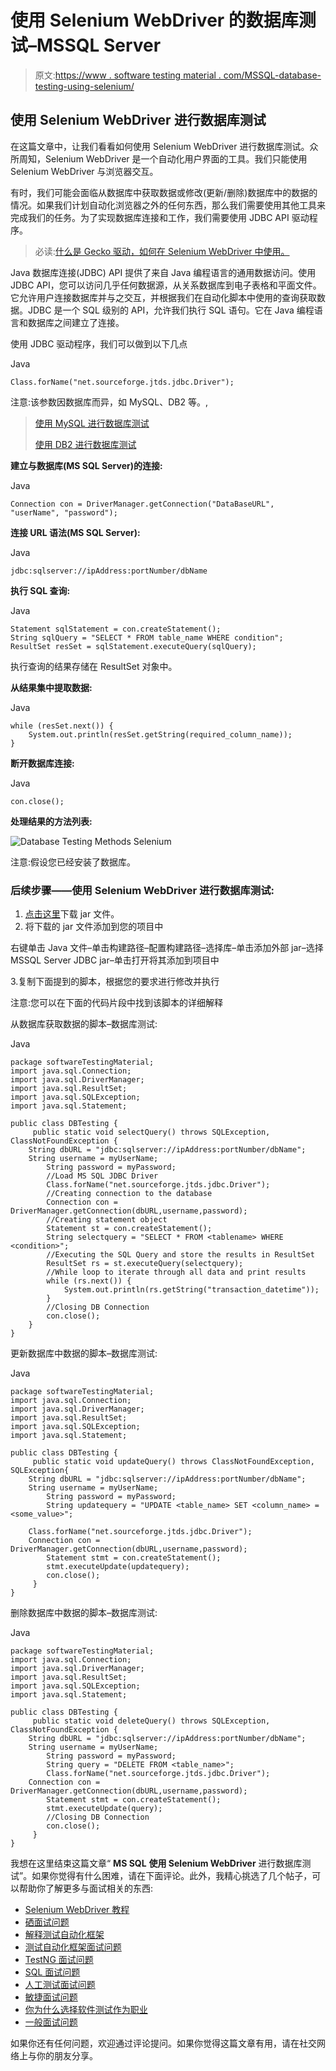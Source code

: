 # 使用 Selenium WebDriver 的数据库测试–MSSQL Server

> 原文:[https://www . software testing material . com/MSSQL-database-testing-using-selenium/](https://www.softwaretestingmaterial.com/mssql-database-testing-using-selenium/)

## 使用 Selenium WebDriver 进行数据库测试

在这篇文章中，让我们看看如何使用 Selenium WebDriver 进行数据库测试。众所周知，Selenium WebDriver 是一个自动化用户界面的工具。我们只能使用 Selenium WebDriver 与浏览器交互。

有时，我们可能会面临从数据库中获取数据或修改(更新/删除)数据库中的数据的情况。如果我们计划自动化浏览器之外的任何东西，那么我们需要使用其他工具来完成我们的任务。为了实现数据库连接和工作，我们需要使用 JDBC API 驱动程序。

> 必读:[什么是 Gecko 驱动，如何在 Selenium WebDriver 中使用。](https://www.softwaretestingmaterial.com/launching-firefox-using-gecko-driver/)

Java 数据库连接(JDBC) API 提供了来自 Java 编程语言的通用数据访问。使用 JDBC API，您可以访问几乎任何数据源，从关系数据库到电子表格和平面文件。它允许用户连接数据库并与之交互，并根据我们在自动化脚本中使用的查询获取数据。JDBC 是一个 SQL 级别的 API，允许我们执行 SQL 语句。它在 Java 编程语言和数据库之间建立了连接。

使用 JDBC 驱动程序，我们可以做到以下几点

Java

```
Class.forName("net.sourceforge.jtds.jdbc.Driver");
```

注意:该参数因数据库而异，如 MySQL、DB2 等。,

> [使用 MySQL 进行数据库测试](https://www.softwaretestingmaterial.com/mysql-database-testing-using-selenium)
> 
> [使用 DB2 进行数据库测试](https://www.softwaretestingmaterial.com/db2-database-testing-using-selenium-webdriver)

**建立与数据库(MS SQL Server)的连接:**

Java

```
Connection con = DriverManager.getConnection("DataBaseURL", "userName", "password");
```

**连接 URL 语法(MS SQL Server):**

Java

```
jdbc:sqlserver://ipAddress:portNumber/dbName
```

**执行 SQL 查询:**

Java

```
Statement sqlStatement = con.createStatement();
String sqlQuery = "SELECT * FROM table_name WHERE condition";
ResultSet resSet = sqlStatement.executeQuery(sqlQuery);
```

执行查询的结果存储在 ResultSet 对象中。

**从结果集中提取数据:**

Java

```
while (resSet.next()) {
    System.out.println(resSet.getString(required_column_name));
}
```

**断开数据库连接:**

Java

```
con.close();
```

**处理结果的方法列表:**

![Database Testing Methods Selenium](img/4280987026ed72a10d2b3dc0ee368e12.png "Database Testing Methods Selenium")

注意:假设您已经安装了数据库。

### 后续步骤——使用 Selenium WebDriver 进行数据库测试:

1.  [点击这里](https://sourceforge.net/projects/jtds/files/jtds/1.3.1/)下载 jar 文件。
2.  将下载的 jar 文件添加到您的项目中

右键单击 Java 文件–单击构建路径–配置构建路径–选择库–单击添加外部 jar–选择 MSSQL Server JDBC jar–单击打开将其添加到项目中

3.复制下面提到的脚本，根据您的要求进行修改并执行

注意:您可以在下面的代码片段中找到该脚本的详细解释

从数据库获取数据的脚本–数据库测试:

Java

```
package softwareTestingMaterial;
import java.sql.Connection;  
import java.sql.DriverManager; 
import java.sql.ResultSet;
import java.sql.SQLException;
import java.sql.Statement;

public class DBTesting {
     public static void selectQuery() throws SQLException, ClassNotFoundException {	
	String dbURL = "jdbc:sqlserver://ipAddress:portNumber/dbName";
	String username = myUserName;
        String password = myPassword;
        //Load MS SQL JDBC Driver
        Class.forName("net.sourceforge.jtds.jdbc.Driver");
        //Creating connection to the database
        Connection con = DriverManager.getConnection(dbURL,username,password);
        //Creating statement object
    	Statement st = con.createStatement();
    	String selectquery = "SELECT * FROM <tablename> WHERE <condition>";
        //Executing the SQL Query and store the results in ResultSet
    	ResultSet rs = st.executeQuery(selectquery);
    	//While loop to iterate through all data and print results
    	while (rs.next()) {
    		System.out.println(rs.getString("transaction_datetime"));
    	}
        //Closing DB Connection
    	con.close();
	}
}
```

更新数据库中数据的脚本–数据库测试:

Java

```
package softwareTestingMaterial;
import java.sql.Connection;  
import java.sql.DriverManager; 
import java.sql.ResultSet;
import java.sql.SQLException;
import java.sql.Statement;

public class DBTesting {
     public static void updateQuery() throws ClassNotFoundException, SQLException{		
	String dbURL = "jdbc:sqlserver://ipAddress:portNumber/dbName";
	String username = myUserName;
        String password = myPassword;
        String updatequery = "UPDATE <table_name> SET <column_name> = <some_value>";

	Class.forName("net.sourceforge.jtds.jdbc.Driver");
   	Connection con = DriverManager.getConnection(dbURL,username,password);
    	Statement stmt = con.createStatement();
    	stmt.executeUpdate(updatequery);  
    	con.close();
     }
}
```

删除数据库中数据的脚本–数据库测试:

Java

```
package softwareTestingMaterial;
import java.sql.Connection;  
import java.sql.DriverManager; 
import java.sql.ResultSet;
import java.sql.SQLException;
import java.sql.Statement;

public class DBTesting {
     public static void deleteQuery() throws SQLException, ClassNotFoundException {	
	String dbURL = "jdbc:sqlserver://ipAddress:portNumber/dbName";
	String username = myUserName;
        String password = myPassword;
        String query = "DELETE FROM <table_name>";		
        Class.forName("net.sourceforge.jtds.jdbc.Driver");
   	Connection con = DriverManager.getConnection(dbURL,username,password);
    	Statement stmt = con.createStatement();			
    	stmt.executeUpdate(query);
    	//Closing DB Connection
    	con.close();
     }
}
```

我想在这里结束这篇文章“ **MS SQL** **使用 Selenium WebDriver** 进行数据库测试”。如果你觉得有什么困难，请在下面评论。此外，我精心挑选了几个帖子，可以帮助你了解更多与面试相关的东西:

*   [Selenium WebDriver 教程](https://www.softwaretestingmaterial.com/selenium-tutorial/)
*   [硒面试问题](https://www.softwaretestingmaterial.com/selenium-interview-questions/)
*   [解释测试自动化框架](https://www.softwaretestingmaterial.com/explain-test-automation-framework/)
*   [测试自动化框架面试问题](https://www.softwaretestingmaterial.com/test-automation-framework-interview-questions/)
*   [TestNG 面试问题](https://www.softwaretestingmaterial.com/testng-interview-questions/)
*   [SQL 面试问题](https://www.softwaretestingmaterial.com/sql-interview-questions/)
*   [人工测试面试问题](https://www.softwaretestingmaterial.com/100-software-testing-interview-questions/)
*   [敏捷面试问题](https://www.softwaretestingmaterial.com/agile-testing-interview-questions/)
*   [你为什么选择软件测试作为职业](https://www.softwaretestingmaterial.com/choose-software-testing-as-a-career/)
*   [一般面试问题](https://www.softwaretestingmaterial.com/6-important-interview-questions/)

如果你还有任何问题，欢迎通过评论提问。如果你觉得这篇文章有用，请在社交网络上与你的朋友分享。